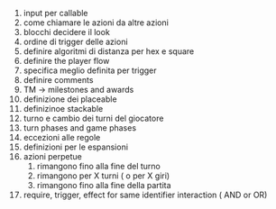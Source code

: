 1. input per callable
2. come chiamare le azioni da altre azioni
3. blocchi decidere il look
4. ordine di trigger delle azioni 
5. definire algoritmi di distanza per hex e square
6. definire the player flow
7. specifica meglio definita per trigger
8. definire comments
9. TM -> milestones and awards
10. definizione dei placeable
11. definizinoe stackable
12. turno e cambio dei turni del giocatore
13. turn phases and game phases
14. eccezioni alle regole
15. definizioni per le espansioni
16. azioni perpetue
    1.  rimangono fino alla fine del turno
    2.  rimangono per X turni ( o per X giri)
    3.  rimangono fino alla fine della partita
17. require, trigger, effect for same identifier interaction ( AND or OR)